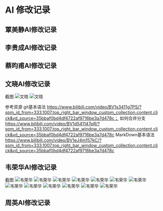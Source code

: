 #  AI 修改记录


## 覃美静AI修改记录



## 李贵成AI修改记录



## 蔡昀甫AI修改记录



## 文晓AI修改记录
截图
![文晓](ai_usage_screenshots/2205308060332_1.png)
![文晓](ai_usage_screenshots/2205308060332_2.png)

参考资源
git基本语法
https://www.bilibili.com/video/BV1s3411g7PS/?spm_id_from=333.1007.top_right_bar_window_custom_collection.content.click&vd_source=35bbaf0bd4df4722af9716be3a7d478c；
如何合并分支
https://www.bilibili.com/video/BV1d541147pR/?spm_id_from=333.1007.top_right_bar_window_custom_collection.content.click&vd_source=35bbaf0bd4df4722af9716be3a7d478c
MarkDown基本语法
https://www.bilibili.com/video/BV1eJ4m157kC/?spm_id_from=333.1007.top_right_bar_window_custom_collection.content.click&vd_source=35bbaf0bd4df4722af9716be3a7d478c


## 韦荣华AI修改记录
截图
![韦荣华](ai_usage_screenshots/2205308060316_1.png) 
![韦荣华](ai_usage_screenshots/2205308060316_2.png) 
![韦荣华](ai_usage_screenshots/2205308060316_3.png) 
![韦荣华](ai_usage_screenshots/2205308060316_4.png) 
![韦荣华](ai_usage_screenshots/2205308060316_5.png) 
![韦荣华](ai_usage_screenshots/2205308060316_6.png) 
![韦荣华](ai_usage_screenshots/2205308060316_7.png) 
![韦荣华](ai_usage_screenshots/2205308060316_8.png) 
![韦荣华](ai_usage_screenshots/2205308060316_9.png) 
![韦荣华](ai_usage_screenshots/2205308060316_10.png) 
![韦荣华](ai_usage_screenshots/2205308060316_11.png) 
![韦荣华](ai_usage_screenshots/2205308060316_12.png) 
![韦荣华](ai_usage_screenshots/2205308060316_13.png)

## 周英AI修改记录
